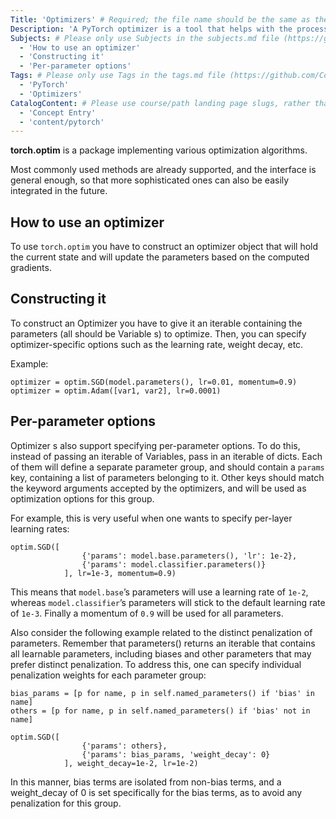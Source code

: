```yaml
---
Title: 'Optimizers' # Required; the file name should be the same as the title, but lowercase, with dashes instead of spaces, and all punctuation removed
Description: 'A PyTorch optimizer is a tool that helps with the process of training a machine learning model. This involves adjusting the parameters of the model during training in order to minimize the error between the predicted output and the actual output.' # Required; ideally under 150 characters and starts with a noun (used in search engine results and content previews)
Subjects: # Please only use Subjects in the subjects.md file (https://github.com/Codecademy/docs/blob/main/documentation/subjects.md). If that list feels insufficient, feel free to create a new Subject and add it to subjects.md in your PR!
  - 'How to use an optimizer'
  - 'Constructing it'
  - 'Per-parameter options'
Tags: # Please only use Tags in the tags.md file (https://github.com/Codecademy/docs/blob/main/documentation/tags.md). If that list feels insufficient, feel free to create a new Tag and add it to tags.md in your PR!
  - 'PyTorch'
  - 'Optimizers'
CatalogContent: # Please use course/path landing page slugs, rather than linking to individual content items. If listing multiple items, please put the most relevant one first
  - 'Concept Entry'
  - 'content/pytorch'
---
```


**torch.optim** is a package implementing various optimization algorithms.

Most commonly used methods are already supported, and the interface is general enough, so that more sophisticated ones can also be easily integrated in the future. 

## How to use an optimizer

To use ```torch.optim``` you have to construct an optimizer object that will hold the current state and will update the parameters based on the computed gradients.

## Constructing it

To construct an Optimizer you have to give it an iterable containing the parameters (all should be Variable s) to optimize. Then, you can specify optimizer-specific options such as the learning rate, weight decay, etc.

Example:
```codebyte/js
optimizer = optim.SGD(model.parameters(), lr=0.01, momentum=0.9)
optimizer = optim.Adam([var1, var2], lr=0.0001)
```

## Per-parameter options

Optimizer s also support specifying per-parameter options. To do this, instead of passing an iterable of Variables, pass in an iterable of dicts. Each of them will define a separate parameter group, and should contain a ```params``` key, containing a list of parameters belonging to it. Other keys should match the keyword arguments accepted by the optimizers, and will be used as optimization options for this group.

For example, this is very useful when one wants to specify per-layer learning rates:
```codebyte/js
optim.SGD([
                {'params': model.base.parameters(), 'lr': 1e-2},
                {'params': model.classifier.parameters()}
            ], lr=1e-3, momentum=0.9)
```

This means that ```model.base```’s parameters will use a learning rate of ```1e-2```, whereas ```model.classifier```’s parameters will stick to the default learning rate of ```1e-3```. Finally a momentum of ```0.9``` will be used for all parameters.

Also consider the following example related to the distinct penalization of parameters. Remember that parameters() returns an iterable that contains all learnable parameters, including biases and other parameters that may prefer distinct penalization. To address this, one can specify individual penalization weights for each parameter group:
```codebyte/js
bias_params = [p for name, p in self.named_parameters() if 'bias' in name]
others = [p for name, p in self.named_parameters() if 'bias' not in name]

optim.SGD([
                {'params': others},
                {'params': bias_params, 'weight_decay': 0}
            ], weight_decay=1e-2, lr=1e-2)
```
In this manner, bias terms are isolated from non-bias terms, and a weight_decay of 0 is set specifically for the bias terms, as to avoid any penalization for this group.